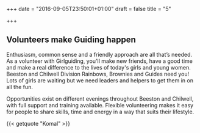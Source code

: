 +++
date = "2016-09-05T23:50:01+01:00"
draft = false
title = "5"

+++

## Volunteers make Guiding happen

Enthusiasm, common sense and a friendly approach are all that’s needed. As a volunteer with Girlguiding, you'll make new friends, have a good time and make a real difference to the lives of today's girls and young women. Beeston and Chilwell Division Rainbows, Brownies and Guides need you! Lots of girls are waiting but we need leaders and helpers to get them in on all the fun. 

Opportunities exist on different evenings throughout Beeston and Chilwell, with full support and training available. Flexible volunteering makes it easy for people to share skills, time and energy in a way that suits their lifestyle.

{{< getquote "Komal" >}}